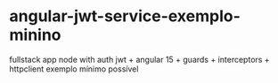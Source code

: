 # angular-jwt-service-exemplo-minino
fullstack app node with auth jwt + angular 15 + guards + interceptors + httpclient exemplo mínimo possível 
